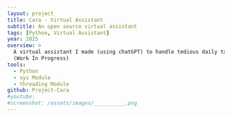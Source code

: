 ```yaml
---
layout: project
title: Cara - Virtual Assistant
subtitle: An open source virtual assistant
tags: [Python, Virtual Assistant]
year: 2025
overview: >
  A virtual assistant I made (using chatGPT) to handle tedious daily tasks, such as handling my music, setting alarms, etc.
  (Work In Progress)
tools:
  - Python
  - sys Module
  - threading Module
github: Project-Cara
#youtube: 
#screenshot: /assets/images/__________.png
---
```

